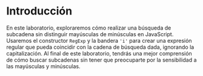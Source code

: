 # Introducción

En este laboratorio, exploraremos cómo realizar una búsqueda de subcadena sin distinguir mayúsculas de minúsculas en JavaScript. Usaremos el constructor `RegExp` y la bandera `'i'` para crear una expresión regular que pueda coincidir con la cadena de búsqueda dada, ignorando la capitalización. Al final de este laboratorio, tendrás una mejor comprensión de cómo buscar subcadenas sin tener que preocuparte por la sensibilidad a las mayúsculas y minúsculas.
